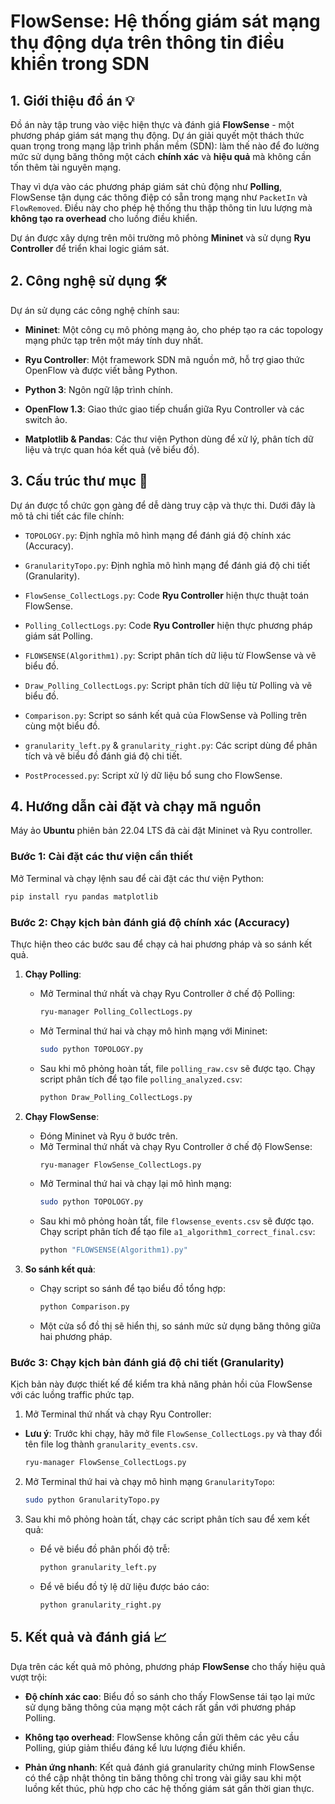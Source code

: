 
 # FlowSense: Hệ thống giám sát mạng thụ động dựa trên thông tin điều khiển trong SDN


 ## 1. Giới thiệu đồ án 💡

 Đồ án này tập trung vào việc hiện thực và đánh giá **FlowSense** - một phương pháp giám sát mạng thụ động. Dự án giải quyết một thách thức quan trọng trong mạng lập trình phần mềm (SDN): làm thế nào để đo lường mức sử dụng băng thông một cách **chính xác** và **hiệu quả** mà không cần tốn thêm tài nguyên mạng.

 Thay vì dựa vào các phương pháp giám sát chủ động như **Polling**, FlowSense tận dụng các thông điệp có sẵn trong mạng như `PacketIn` và `FlowRemoved`. Điều này cho phép hệ thống thu thập thông tin lưu lượng mà **không tạo ra overhead** cho luồng điều khiển.

 Dự án được xây dựng trên môi trường mô phỏng **Mininet** và sử dụng **Ryu Controller** để triển khai logic giám sát.


 ## 2. Công nghệ sử dụng 🛠️

 Dự án sử dụng các công nghệ chính sau:

 * **Mininet**: Một công cụ mô phỏng mạng ảo, cho phép tạo ra các topology mạng phức tạp trên một máy tính duy nhất.

 * **Ryu Controller**: Một framework SDN mã nguồn mở, hỗ trợ giao thức OpenFlow và được viết bằng Python.
 
 * **Python 3**: Ngôn ngữ lập trình chính.

 * **OpenFlow 1.3**: Giao thức giao tiếp chuẩn giữa Ryu Controller và các switch ảo.

 * **Matplotlib & Pandas**: Các thư viện Python dùng để xử lý, phân tích dữ liệu và trực quan hóa kết quả (vẽ biểu đồ).

 ## 3. Cấu trúc thư mục 📂

 Dự án được tổ chức gọn gàng để dễ dàng truy cập và thực thi. Dưới đây là mô tả chi tiết các file chính:

 * `TOPOLOGY.py`: Định nghĩa mô hình mạng để đánh giá độ chính xác (Accuracy).

 * `GranularityTopo.py`: Định nghĩa mô hình mạng để đánh giá độ chi tiết (Granularity).

 * `FlowSense_CollectLogs.py`: Code **Ryu Controller** hiện thực thuật toán FlowSense.

 * `Polling_CollectLogs.py`: Code **Ryu Controller** hiện thực phương pháp giám sát Polling.

 * `FLOWSENSE(Algorithm1).py`: Script phân tích dữ liệu từ FlowSense và vẽ biểu đồ.

 * `Draw_Polling_CollectLogs.py`: Script phân tích dữ liệu từ Polling và vẽ biểu đồ.

 * `Comparison.py`: Script so sánh kết quả của FlowSense và Polling trên cùng một biểu đồ.

 * `granularity_left.py` & `granularity_right.py`: Các script dùng để phân tích và vẽ biểu đồ đánh giá độ chi tiết.

 * `PostProcessed.py`: Script xử lý dữ liệu bổ sung cho FlowSense.

 ## 4. Hướng dẫn cài đặt và chạy mã nguồn

  Máy ảo **Ubuntu** phiên bản 22.04 LTS đã cài đặt Mininet và Ryu controller.

### Bước 1: Cài đặt các thư viện cần thiết

 Mở Terminal và chạy lệnh sau để cài đặt các thư viện Python:

 ```bash
 pip install ryu pandas matplotlib
 ```
 ### Bước 2: Chạy kịch bản đánh giá độ chính xác (Accuracy)

 Thực hiện theo các bước sau để chạy cả hai phương pháp và so sánh kết quả.

 1.  **Chạy Polling**:
     * Mở Terminal thứ nhất và chạy Ryu Controller ở chế độ Polling:
         ```bash
         ryu-manager Polling_CollectLogs.py
         ```
     * Mở Terminal thứ hai và chạy mô hình mạng với Mininet:
         ```bash
         sudo python TOPOLOGY.py
         ```
     * Sau khi mô phỏng hoàn tất, file `polling_raw.csv` sẽ được tạo. Chạy script phân tích để tạo file `polling_analyzed.csv`:
         ```bash
         python Draw_Polling_CollectLogs.py
         ```

 2.  **Chạy FlowSense**:
     * Đóng Mininet và Ryu ở bước trên.
     * Mở Terminal thứ nhất và chạy Ryu Controller ở chế độ FlowSense:
         ```bash
         ryu-manager FlowSense_CollectLogs.py
         ```
     * Mở Terminal thứ hai và chạy lại mô hình mạng:
         ```bash
         sudo python TOPOLOGY.py
         ```
     * Sau khi mô phỏng hoàn tất, file `flowsense_events.csv` sẽ được tạo. Chạy script phân tích để tạo file `a1_algorithm1_correct_final.csv`:
         ```bash
         python "FLOWSENSE(Algorithm1).py"
         ```

 3.  **So sánh kết quả**:
     * Chạy script so sánh để tạo biểu đồ tổng hợp:
         ```bash
         python Comparison.py
         ```
     * Một cửa sổ đồ thị sẽ hiển thị, so sánh mức sử dụng băng thông giữa hai phương pháp.

 ### Bước 3: Chạy kịch bản đánh giá độ chi tiết (Granularity)

 Kịch bản này được thiết kế để kiểm tra khả năng phản hồi của FlowSense với các luồng traffic phức tạp.

 1.  Mở Terminal thứ nhất và chạy Ryu Controller:

* **Lưu ý**: Trước khi chạy, hãy mở file `FlowSense_CollectLogs.py` và thay đổi tên file log thành `granularity_events.csv`.
     ```bash
     ryu-manager FlowSense_CollectLogs.py
     ```

 2.  Mở Terminal thứ hai và chạy mô hình mạng `GranularityTopo`:
     ```bash
     sudo python GranularityTopo.py
     ```

 3.  Sau khi mô phỏng hoàn tất, chạy các script phân tích sau để xem kết quả:
     * Để vẽ biểu đồ phân phối độ trễ:
         ```bash
         python granularity_left.py
         ```
     * Để vẽ biểu đồ tỷ lệ dữ liệu được báo cáo:
         ```bash
         python granularity_right.py
         ```



 ## 5. Kết quả và đánh giá 📈

 Dựa trên các kết quả mô phỏng, phương pháp **FlowSense** cho thấy hiệu quả vượt trội:

* **Độ chính xác cao**: Biểu đồ so sánh cho thấy FlowSense tái tạo lại mức sử dụng băng thông của mạng một cách rất gần với phương pháp Polling.

* **Không tạo overhead**: FlowSense không cần gửi thêm các yêu cầu Polling, giúp giảm thiểu đáng kể lưu lượng điều khiển.
* **Phản ứng nhanh**: Kết quả đánh giá granularity chứng minh FlowSense có thể cập nhật thông tin băng thông chỉ trong vài giây sau khi một luồng kết thúc, phù hợp cho các hệ thống giám sát gần thời gian thực.


